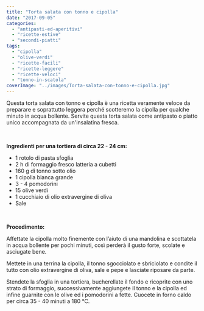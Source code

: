 ```yaml
---
title: "Torta salata con tonno e cipolla"
date: "2017-09-05"
categories: 
  - "antipasti-ed-aperitivi"
  - "ricette-estive"
  - "secondi-piatti"
tags: 
  - "cipolla"
  - "olive-verdi"
  - "ricette-facili"
  - "ricette-leggere"
  - "ricette-veloci"
  - "tonno-in-scatola"
coverImage: "../images/Torta-salata-con-tonno-e-cipolla.jpg"
---
```


Questa torta salata con tonno e cipolla è una ricetta veramente veloce da preparare e soprattutto leggera perché scotteremo la cipolla per qualche minuto in acqua bollente. Servite questa torta salata come antipasto o piatto unico accompagnata da un'insalatina fresca.

 

**Ingredienti per una tortiera di circa 22 - 24 cm:**

- 1 rotolo di pasta sfoglia
- 2 h di formaggio fresco latteria a cubetti
- 160 g di tonno sotto olio
- 1 cipolla bianca grande
- 3 - 4 pomodorini
- 15 olive verdi
- 1 cucchiaio di olio extravergine di oliva
- Sale

 

**Procedimento:**

Affettate la cipolla molto finemente con l’aiuto di una mandolina e scottatela in acqua bollente per pochi minuti, così perderà il gusto forte, scolate e asciugate bene.

Mettete in una terrina la cipolla, il tonno sgocciolato e sbriciolato e condite il tutto con olio extravergine di oliva, sale e pepe e lasciate riposare da parte.

Stendete la sfoglia in una tortiera, bucherellate il fondo e ricoprite con uno strato di formaggio, successivamente aggiungete il tonno e la cipolla ed infine guarnite con le olive ed i pomodorini a fette. Cuocete in forno caldo per circa 35 - 40 minuti a 180 °C.
